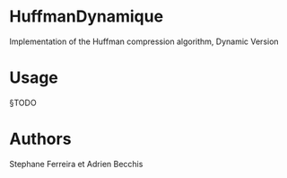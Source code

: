 # HuffmanDynamique

Implementation of the Huffman compression algorithm, Dynamic Version

# Usage

§TODO

# Authors
 Stephane Ferreira et Adrien Becchis 